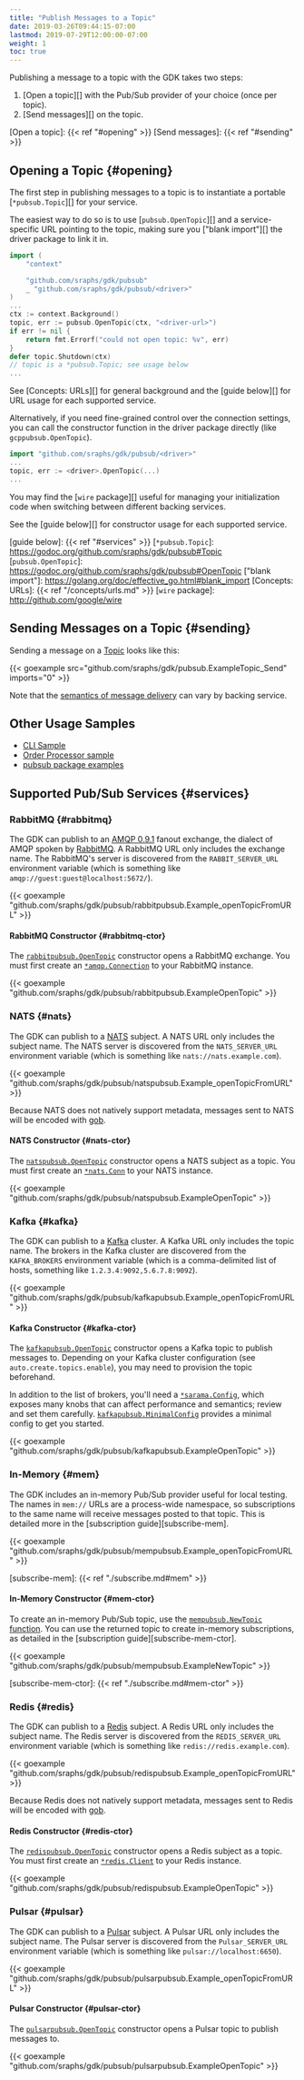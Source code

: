```yaml
---
title: "Publish Messages to a Topic"
date: 2019-03-26T09:44:15-07:00
lastmod: 2019-07-29T12:00:00-07:00
weight: 1
toc: true
---
```


Publishing a message to a topic with the GDK takes two steps:

1. [Open a topic][] with the Pub/Sub provider of your choice (once per topic).
2. [Send messages][] on the topic.

[Open a topic]: {{< ref "#opening" >}}
[Send messages]: {{< ref "#sending" >}}

<!--more-->

## Opening a Topic {#opening}

The first step in publishing messages to a topic is to instantiate a
portable [`*pubsub.Topic`][] for your service.

The easiest way to do so is to use [`pubsub.OpenTopic`][] and a service-specific URL
pointing to the topic, making sure you ["blank import"][] the driver package to
link it in.

```go
import (
    "context"

    "github.com/sraphs/gdk/pubsub"
    _ "github.com/sraphs/gdk/pubsub/<driver>"
)
...
ctx := context.Background()
topic, err := pubsub.OpenTopic(ctx, "<driver-url>")
if err != nil {
    return fmt.Errorf("could not open topic: %v", err)
}
defer topic.Shutdown(ctx)
// topic is a *pubsub.Topic; see usage below
...
```

See [Concepts: URLs][] for general background and the [guide below][]
for URL usage for each supported service.

Alternatively, if you need fine-grained
control over the connection settings, you can call the constructor function in
the driver package directly (like `gcppubsub.OpenTopic`).

```go
import "github.com/sraphs/gdk/pubsub/<driver>"
...
topic, err := <driver>.OpenTopic(...)
...
```

You may find the [`wire` package][] useful for managing your initialization code
when switching between different backing services.

See the [guide below][] for constructor usage for each supported service.

[guide below]: {{< ref "#services" >}}
[`*pubsub.Topic`]: https://godoc.org/github.com/sraphs/gdk/pubsub#Topic
[`pubsub.OpenTopic`]:
https://godoc.org/github.com/sraphs/gdk/pubsub#OpenTopic
["blank import"]: https://golang.org/doc/effective_go.html#blank_import
[Concepts: URLs]: {{< ref "/concepts/urls.md" >}}
[`wire` package]: http://github.com/google/wire

## Sending Messages on a Topic {#sending}

Sending a message on a [Topic](https://godoc.org/github.com/sraphs/gdk/pubsub#Topic) looks
like this:

{{< goexample src="github.com/sraphs/gdk/pubsub.ExampleTopic_Send" imports="0" >}}

Note that the [semantics of message delivery][] can vary by backing service.

[semantics of message delivery]: https://godoc.org/github.com/sraphs/gdk/pubsub#hdr-At_most_once_and_At_least_once_Delivery

## Other Usage Samples

* [CLI Sample](https://github.com/sraphs/gdk/tree/master/samples/gocdk-pubsub)
* [Order Processor sample](https://github.com/sraphs/gdk/tutorials/order/)
* [pubsub package examples](https://godoc.org/github.com/sraphs/gdk/pubsub#pkg-examples)

## Supported Pub/Sub Services {#services}

### RabbitMQ {#rabbitmq}

The GDK can publish to an [AMQP 0.9.1][] fanout exchange, the dialect of
AMQP spoken by [RabbitMQ][]. A RabbitMQ URL only includes the exchange name.
The RabbitMQ's server is discovered from the `RABBIT_SERVER_URL` environment
variable (which is something like `amqp://guest:guest@localhost:5672/`).

{{< goexample "github.com/sraphs/gdk/pubsub/rabbitpubsub.Example_openTopicFromURL" >}}

[AMQP 0.9.1]: https://www.rabbitmq.com/protocol.html
[RabbitMQ]: https://www.rabbitmq.com

#### RabbitMQ Constructor {#rabbitmq-ctor}

The [`rabbitpubsub.OpenTopic`][] constructor opens a RabbitMQ exchange. You
must first create an [`*amqp.Connection`][] to your RabbitMQ instance.

{{< goexample "github.com/sraphs/gdk/pubsub/rabbitpubsub.ExampleOpenTopic" >}}

[`*amqp.Connection`]: https://pkg.go.dev/github.com/rabbitmq/amqp091-go#Connection
[`rabbitpubsub.OpenTopic`]: https://godoc.org/github.com/sraphs/gdk/pubsub/rabbitpubsub#OpenTopic

### NATS {#nats}

The GDK can publish to a [NATS][] subject. A NATS URL only includes the
subject name. The NATS server is discovered from the `NATS_SERVER_URL`
environment variable (which is something like `nats://nats.example.com`).

{{< goexample "github.com/sraphs/gdk/pubsub/natspubsub.Example_openTopicFromURL" >}}

Because NATS does not natively support metadata, messages sent to NATS will
be encoded with [gob][].

[gob]: https://golang.org/pkg/encoding/gob/
[NATS]: https://nats.io/

#### NATS Constructor {#nats-ctor}

The [`natspubsub.OpenTopic`][] constructor opens a NATS subject as a topic. You
must first create an [`*nats.Conn`][] to your NATS instance.

{{< goexample "github.com/sraphs/gdk/pubsub/natspubsub.ExampleOpenTopic" >}}

[`*nats.Conn`]: https://godoc.org/github.com/nats-io/go-nats#Conn
[`natspubsub.OpenTopic`]: https://godoc.org/github.com/sraphs/gdk/pubsub/natspubsub#OpenTopic

### Kafka {#kafka}

The GDK can publish to a [Kafka][] cluster. A Kafka URL only includes the
topic name. The brokers in the Kafka cluster are discovered from the
`KAFKA_BROKERS` environment variable (which is a comma-delimited list of
hosts, something like `1.2.3.4:9092,5.6.7.8:9092`).

{{< goexample "github.com/sraphs/gdk/pubsub/kafkapubsub.Example_openTopicFromURL" >}}

[Kafka]: https://kafka.apache.org/

#### Kafka Constructor {#kafka-ctor}

The [`kafkapubsub.OpenTopic`][] constructor opens a Kafka topic to publish
messages to. Depending on your Kafka cluster configuration (see
`auto.create.topics.enable`), you may need to provision the topic beforehand.

In addition to the list of brokers, you'll need a [`*sarama.Config`][], which
exposes many knobs that can affect performance and semantics; review and set
them carefully. [`kafkapubsub.MinimalConfig`][] provides a minimal config to get
you started.

{{< goexample "github.com/sraphs/gdk/pubsub/kafkapubsub.ExampleOpenTopic" >}}

[`*sarama.Config`]: https://godoc.org/github.com/Shopify/sarama#Config
[`kafkapubsub.OpenTopic`]: https://godoc.org/github.com/sraphs/gdk/pubsub/kafkapubsub#OpenTopic
[`kafkapubsub.MinimalConfig`]: https://godoc.org/github.com/sraphs/gdk/pubsub/kafkapubsub#MinimalConfig

### In-Memory {#mem}

The GDK includes an in-memory Pub/Sub provider useful for local testing.
The names in `mem://` URLs are a process-wide namespace, so subscriptions to
the same name will receive messages posted to that topic. This is detailed
more in the [subscription guide][subscribe-mem].

{{< goexample "github.com/sraphs/gdk/pubsub/mempubsub.Example_openTopicFromURL" >}}

[subscribe-mem]: {{< ref "./subscribe.md#mem" >}}

#### In-Memory Constructor {#mem-ctor}

To create an in-memory Pub/Sub topic, use the [`mempubsub.NewTopic`
function][]. You can use the returned topic to create in-memory
subscriptions, as detailed in the [subscription guide][subscribe-mem-ctor].

{{< goexample "github.com/sraphs/gdk/pubsub/mempubsub.ExampleNewTopic" >}}

[`mempubsub.NewTopic` function]: https://godoc.org/github.com/sraphs/gdk/pubsub/mempubsub#NewTopic
[subscribe-mem-ctor]: {{< ref "./subscribe.md#mem-ctor" >}}


### Redis {#redis}

The GDK can publish to a [Redis][] subject. A Redis URL only includes the
subject name. The Redis server is discovered from the `REDIS_SERVER_URL`
environment variable (which is something like `redis://redis.example.com`).

{{< goexample "github.com/sraphs/gdk/pubsub/redispubsub.Example_openTopicFromURL" >}}

Because Redis does not natively support metadata, messages sent to Redis will
be encoded with [gob][].

[gob]: https://golang.org/pkg/encoding/gob/
[Redis]: https://redis.io/

#### Redis Constructor {#redis-ctor}

The [`redispubsub.OpenTopic`][] constructor opens a Redis subject as a topic. You
must first create an [`*redis.Client`][] to your Redis instance.

{{< goexample "github.com/sraphs/gdk/pubsub/redispubsub.ExampleOpenTopic" >}}

[`*redis.Client`]: https://godoc.org/github.com/go-redis/redis/v8#Client
[`redispubsub.OpenTopic`]: https://godoc.org/github.com/sraphs/gdk/pubsub/redispubsub#OpenTopic


### Pulsar {#pulsar}

The GDK can publish to a [Pulsar][] subject. A Pulsar URL only includes the
subject name. The Pulsar server is discovered from the `Pulsar_SERVER_URL`
environment variable (which is something like `pulsar://localhost:6650`).

{{< goexample "github.com/sraphs/gdk/pubsub/pulsarpubsub.Example_openTopicFromURL" >}}

[Pulsar]: https://pulsar.apache.org/

#### Pulsar Constructor {#pulsar-ctor}

The [`pulsarpubsub.OpenTopic`][] constructor opens a Pulsar topic to publish
messages to.

{{< goexample "github.com/sraphs/gdk/pubsub/pulsarpubsub.ExampleOpenTopic" >}}

[`pulsarpubsub.OpenTopic`]: https://godoc.org/github.com/sraphs/gdk/pubsub/pulsarpubsub#OpenTopic
[`pulsarpubsub.MinimalConfig`]: https://godoc.org/github.com/sraphs/gdk/pubsub/pulsarpubsub#MinimalConfig